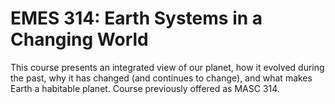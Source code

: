 # EMES 314: Earth Systems in a Changing World

This course presents an integrated view of our planet, how it evolved during the past, why it has changed (and continues to change), and what makes Earth a habitable planet. Course previously offered as MASC 314.